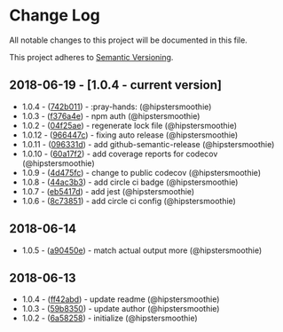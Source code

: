# Change Log
All notable changes to this project will be documented in this file.

This project adheres to [Semantic Versioning](http://semver.org/).

## 2018-06-19 - [1.0.4 - current version]

- 1.0.4 - ([742b011](https://github.com/hipstersmoothie/probe-image-size-loader/commit/742b0114a1625ff753d0694b3f4d0962a6361d6a)) - :pray-hands: (@hipstersmoothie)
- 1.0.3 - ([f376a4e](https://github.com/hipstersmoothie/probe-image-size-loader/commit/f376a4ee9927b967c04636bd77eb48f33deef2a6)) - npm auth (@hipstersmoothie)
- 1.0.2 - ([04f25ae](https://github.com/hipstersmoothie/probe-image-size-loader/commit/04f25aeae93a30c111c895d98a665d20ee482b56)) - regenerate lock file (@hipstersmoothie)
- 1.0.12 - ([966447c](https://github.com/hipstersmoothie/probe-image-size-loader/commit/966447cf34f487f4eea14292eb52a60cc3d9448c)) - fixing auto release (@hipstersmoothie)
- 1.0.11 - ([096331d](https://github.com/hipstersmoothie/probe-image-size-loader/commit/096331d1254ca44b8ec5b30a8d5375c03e281fe7)) - add github-semantic-release (@hipstersmoothie)
- 1.0.10 - ([60a17f2](https://github.com/hipstersmoothie/probe-image-size-loader/commit/60a17f2812bf9676c182fa9772ea940c9fd473d0)) - add coverage reports for codecov (@hipstersmoothie)
- 1.0.9 - ([4d475fc](https://github.com/hipstersmoothie/probe-image-size-loader/commit/4d475fc45bfc25f10562c1565439df4de548fa2d)) - change to public codecov (@hipstersmoothie)
- 1.0.8 - ([44ac3b3](https://github.com/hipstersmoothie/probe-image-size-loader/commit/44ac3b34647ead8f166f116fb1ef1ac1e1a9a483)) - add circle ci badge (@hipstersmoothie)
- 1.0.7 - ([eb5417d](https://github.com/hipstersmoothie/probe-image-size-loader/commit/eb5417d7ba484b93baca3478955105224b267952)) - add jest (@hipstersmoothie)
- 1.0.6 - ([8c73851](https://github.com/hipstersmoothie/probe-image-size-loader/commit/8c73851464e6516e9b7447251b23a309162df26d)) - add circle ci config (@hipstersmoothie)

## 2018-06-14

- 1.0.5 - ([a90450e](https://github.com/hipstersmoothie/probe-image-size-loader/commit/a90450e71c8f4b29cbcc59ab6f9a09d9cce6b1d4)) - match actual output more (@hipstersmoothie)

## 2018-06-13

- 1.0.4 - ([ff42abd](https://github.com/hipstersmoothie/probe-image-size-loader/commit/ff42abd22fd557696a285b62dfcccbe8b9dfb6b4)) - update readme (@hipstersmoothie)
- 1.0.3 - ([59b8350](https://github.com/hipstersmoothie/probe-image-size-loader/commit/59b835061c397729cfdf93c536a68a2cacd5e8bf)) - update author (@hipstersmoothie)
- 1.0.2 - ([6a58258](https://github.com/hipstersmoothie/probe-image-size-loader/commit/6a582586a06c71d2a1cd1863e544ed9ed89c1086)) - initialize (@hipstersmoothie)



